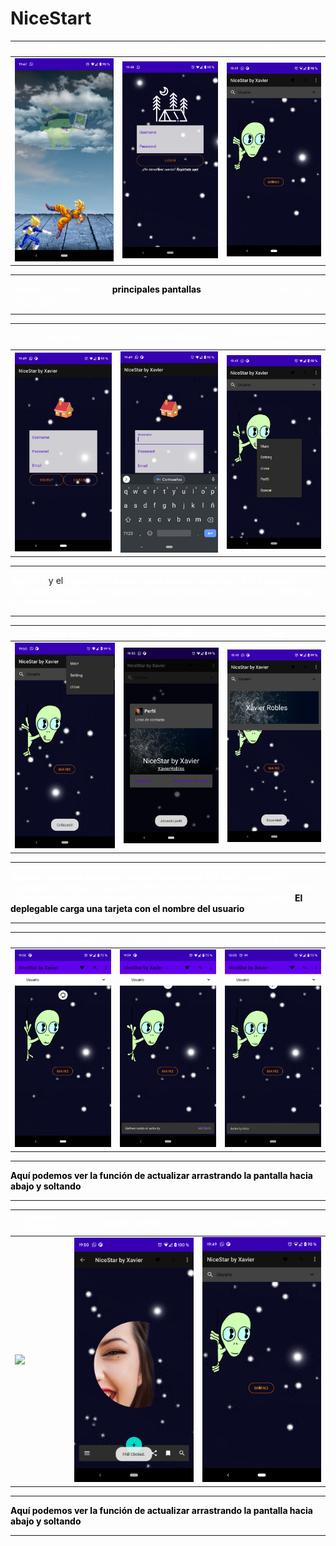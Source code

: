 # NiceStart
<b style="color:white">Splash</b> | <b style="color:white">Login</b> | <b style="color:white">Main</b>
-------|-------|-------|
<img src="/app/doc/img/Splash.png" width="300px"> | <img src="/app/doc/img/Login.png" width="300px"> | <img src="/app/doc/img/Main.png" width="300px">


<hr>
<span style="color:white"><b>Splash</b> y el <b>Login</b> son la <b style="color:Black">principales pantallas</b> de nuestra aplicacion carga una pequeña animacion</span>
<hr>



<b style="color:white">Registro</b> | <b style="color:white">Registro editando</b> | <b style="color:white">Menu al pulsar en la imagen</b>
-------|-------|-------|
<img src="/app/doc/img/Registro.png" width="300px"> | <img src="/app/doc/img/RegistroEdit.png" width="300px"> | <img src="/app/doc/img/MenuAlien.png" width="300px">

<hr>
<b style="color:white">Registro</b> y el <b style="color:white">registro en accion para nuevos usuarios.</b> <b style="color:white">En la pantalla principal, despues de loguearse, puedes pulsar en la imagen y depliega un menu interactivo</b>
<hr>


<b style="color:white">Appbar menu</b> | <b style="color:white">Alert perfil</b> | <b style="color:white">Card</b>
-------|-------|-------|
<img src="/app/doc/img/Appbar.png" width="300px"> | <img src="/app/doc/img/AppbarAlert.png" width="300px"> | <img src="/app/doc/img/Card.png" width="300px">


<hr>
<span style="color:white"><b>Appbar es donde podemos elegir la opciones del menu, el perfil o deplegar la tarjeta de usuario.</b>, <b> Perfil es el icono del corazon y es donde salen todos los link del usuario y al pulsarlos los carga en pantalla. </b> <b style="color:Black">El deplegable carga una tarjeta con el nombre del usuario</b></span>
<hr>


<b style="color:white">Update activity</b> | <b style="color:white">Update activity</b> | <b style="color:white">Update activity</b>
-------|-------|-------|
<img src="/app/doc/img/Actualizar.png" width="300px"> | <img src="/app/doc/img/Actualizar2.png" width="300px"> | <img src="/app/doc/img/Actualizar3.png" width="300px">

<hr>
<b style="color:Black">Aquí podemos ver la función de actualizar arrastrando la pantalla hacia abajo y soltando</b></span>
<hr>



<b style="color:white">Update activity</b> | <b style="color:white">Update activity</b> | <b style="color:white">Update activity</b>
-------|-------|-------|
<img src="/app/doc/img/Mai2.png" width="300px"> | <img src="/app/doc/img/Navegacionbar.png" width="300px"> | <img src="/app/doc/img/Main.png" width="300px">

<hr>
<b style="color:Black">Aquí podemos ver la función de actualizar arrastrando la pantalla hacia abajo y soltando</b></span>
<hr>

